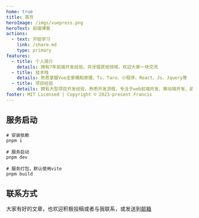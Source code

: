 ```yaml
---
home: true
title: 首页
heroImage: /imgs/vuepress.png
heroText: 前端博客
actions:
  - text: 开始学习
    link: /share.md
    type: primary
features:
  - title: 个人简介
    details: 拥有7年前端开发经验，并涉猎其他领域，欢迎大家一块交流
  - title: 技术栈
    details: 熟悉掌握Vue全家桶和原理、Ts、Taro、小程序、React、Js、Jquery等
  - title: 项目经验
    details: 拥有大型项目开发经验，熟悉开发流程，专注于web前端开发、移动端开发、前端工程化
footer: MIT Licensed | Copyright © 2023-present Francis
---
```


## 服务启动
```sh:no-line-numbers
# 安装依赖
pnpm i

# 服务启动
pnpm dev

# 服务打包，默认使用vite
pnpm build
```

## 联系方式
大家有好的文章，也欢迎积极投稿或者与我联系，或发送到[邮箱](mailto:francis8060@163.com)